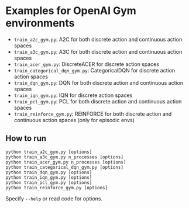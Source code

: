 # Examples for OpenAI Gym environments

- `train_a2c_gym.py`: A2C for both discrete action and continuous action spaces
- `train_a3c_gym.py`: A3C for both discrete action and continuous action spaces
- `train_acer_gym.py`: DiscreteACER for discrete action spaces
- `train_categorical_dqn_gym.py`: CategoricalDQN for discrete action action spaces
- `train_dqn_gym.py`: DQN for both discrete action and continuous action spaces
- `train_iqn_gym.py`: IQN for discrete action spaces
- `train_pcl_gym.py`: PCL for both discrete action and continuous action spaces
- `train_reinforce_gym.py`: REINFORCE for both discrete action and continuous action spaces (only for episodic envs)

## How to run

```
python train_a2c_gym.py [options]
python train_a3c_gym.py n_processes [options]
python train_acer_gym.py n_processes [options]
python train_categorical_dqn_gym.py [options]
python train_dqn_gym.py [options]
python train_iqn_gym.py [options]
python train_pcl_gym.py [options]
python train_reinforce_gym.py [options]
```

Specify `--help` or read code for options.
